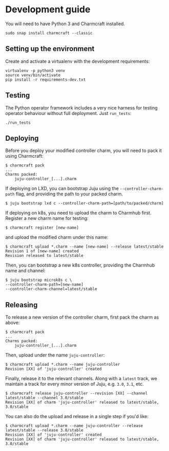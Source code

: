 # Development guide

You will need to have Python 3 and Charmcraft installed.
```
sudo snap install charmcraft --classic
```

## Setting up the environment

Create and activate a virtualenv with the development requirements:

    virtualenv -p python3 venv
    source venv/bin/activate
    pip install -r requirements-dev.txt

## Testing

The Python operator framework includes a very nice harness for testing
operator behaviour without full deployment. Just `run_tests`:

    ./run_tests

## Deploying

Before you deploy your modified controller charm, you will need to pack it using Charmcraft:
```console
$ charmcraft pack
...
Charms packed:
    juju-controller_[...].charm
```

If deploying on LXD, you can bootstrap Juju using the `--controller-charm-path` flag, and providing the path to your packed charm.
```console
$ juju bootstrap lxd c --controller-charm-path=[path/to/packed/charm]
```

If deploying on k8s, you need to upload the charm to Charmhub first. Register a new charm name for testing:
```console
$ charmcraft register [new-name]
```
and upload the modified charm under this name:
```console
$ charmcraft upload *.charm --name [new-name] --release latest/stable
Revision 1 of [new-name] created
Revision released to latest/stable
```

Then, you can bootstrap a new k8s controller, providing the Charmhub name and channel:
```console
$ juju bootstrap microk8s c \
--controller-charm-path=[new-name]
--controller-charm-channel=latest/stable
```

## Releasing

To release a new version of the controller charm, first pack the charm as above:
```console
$ charmcraft pack
...
Charms packed:
    juju-controller_[...].charm
```

Then, upload under the name `juju-controller`:
```console
$ charmcraft upload *.charm --name juju-controller
Revision [XX] of 'juju-controller' created
```

Finally, release it to the relevant channels. Along with a `latest` track, we maintain a track for every minor version of Juju, e.g. `3.0`, `3.1`, etc.
```console
$ charmcraft release juju-controller --revision [XX] --channel latest/stable --channel 3.0/stable
Revision [XX] of charm 'juju-controller' released to latest/stable, 3.0/stable
```

You can also do the upload and release in a single step if you'd like:
```console
$ charmcraft upload *.charm --name juju-controller --release latest/stable --release 3.0/stable
Revision [XX] of 'juju-controller' created
Revision [XX] of charm 'juju-controller' released to latest/stable, 3.0/stable
```